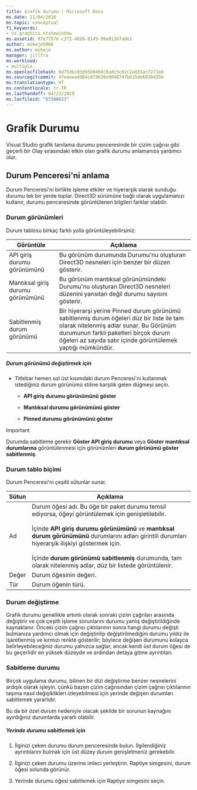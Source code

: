 ```yaml
---
title: Grafik durumu | Microsoft Docs
ms.date: 11/04/2016
ms.topic: conceptual
f1_keywords:
- vs.graphics.statewindow
ms.assetid: 97e7757e-c372-4626-8149-99a81367a0e1
author: mikejo5000
ms.author: mikejo
manager: jillfra
ms.workload:
- multiple
ms.openlocfilehash: 8d75dbc03d95b0460c0adc5c62c2a831ac7271e8
ms.sourcegitcommit: 47eeeeadd84c879636e9d48747b615de69384356
ms.translationtype: HT
ms.contentlocale: tr-TR
ms.lasthandoff: 04/23/2019
ms.locfileid: "63388623"
---
```

# <a name="graphics-state"></a>Grafik Durumu
Visual Studio grafik tanılama durumu penceresinde bir çizim çağrısı gibi geçerli bir Olay sırasındaki etkin olan grafik durumu anlamanıza yardımcı olur.

## <a name="understanding-the-state-window"></a>Durum Penceresi'ni anlama
 Durum Penceresi'ni birlikte işleme etkiler ve hiyerarşik olarak sunduğu durumu tek bir yerde toplar. Direct3D sürümüne bağlı olarak uygulamanızı kullanır, durumu penceresinde görüntülenen bilgileri farklar olabilir.

### <a name="state-views"></a>Durum görünümleri
 Durum tablosu birkaç farklı yolla görüntüleyebilirsiniz:

|Görüntüle|Açıklama|
|----------|-----------------|
|API giriş durumu görünümünü|Bu görünüm durumunda Durumu'nu oluşturan Direct3D nesneleri için benzer bir düzen gösterir.|
|Mantıksal giriş durumu görünümünü|Bu görünüm mantıksal görünümündeki Durumu'nu oluşturan Direct3D nesneleri düzenini yansıtan değil durumu sayısını gösterir.|
|Sabitlenmiş durum görünümü|Bir hiyerarşi yerine Pinned durum görünümü sabitlenmiş durum öğeleri düz bir liste ile tam olarak nitelenmiş adlar sunar. Bu Görünüm durumunun farklı paketleri birçok durum öğeleri az sayıda satır içinde görüntülemek yaptığı mümkündür.|

##### <a name="to-change-the-state-view"></a>Durum görünümü değiştirmek için

- Titlebar hemen sol üst kısımdaki durum Penceresi'ni kullanmak istediğiniz durum görünümü stiline karşılık gelen düğmeyi seçin.

    - **API giriş durumu görünümünü göster**

    - **Mantıksal durumu görünümünü göster**

    - **Pinned durumu görünümünü göster**

> [!IMPORTANT]
> Durumda sabitleme gerekir **Göster API giriş durumu** veya **Göster mantıksal durumlarına** görüntülenmesi için görünümleri **durum görünümü göster sabitlenmiş**.

### <a name="state-table-format"></a>Durum tablo biçimi
 Durum Penceresi'ni çeşitli sütunlar sunar.

|Sütun|Açıklama|
|------------|-----------------|
|Ad|Durum öğesi adı. Bu öğe bir paket durumu temsil ediyorsa, öğeyi görüntülemek için genişletilebilir.<br /><br /> İçinde **API giriş durumu görünümünü** ve **mantıksal durum görünümünü** durumlarını adları girintili durumları hiyerarşik ilişkiyi göstermek için.<br /><br /> İçinde **durum görünümü sabitlenmiş** durumunda, tam olarak nitelenmiş adlar, düz bir listede görüntülenir.|
|Değer|Durum öğesinin değeri.|
|Tür|Durum öğenin türü.|

### <a name="changed-state"></a>Durum değiştirme
 Grafik durumu genellikle artımlı olarak sonraki çizim çağrıları arasında değiştirir ve çok çeşitli işleme sorunlarını durumu yanlış değiştirildiğinde kaynaklanır. Önceki çizim çağrısı çıktılarının sonra hangi durumu değişti bulmanıza yardımcı olmak için değiştirilip değiştirilmediğini durumu yıldız ile işaretlenmiş ve kırmızı renkte gösterilir; böylece değişen durumunu kolayca belirleyebileceğiniz durumu yalnızca sağlar, ancak kendi üst durum öğesi de bu geçerlidir en yüksek düzeyde ve ardından detaya gitme ayrıntıları.

### <a name="pinning-state"></a>Sabitleme durumu
 Birçok uygulama durumu, bilinen bir dizi değiştirme benzer nesnelerini ardışık olarak işleyin. çünkü bazen çizim çağrısından çizim çağrısı çıktılarının taşıma nasıl değişiklikleri izleyebilmesi için yerinde değişen durumları sabitlemek yararlıdır.

 Bu da bir özel durum nedeniyle olacak şekilde bir sorunun kaynağını ayırdığınız durumlarda yararlı olabilir.

##### <a name="to-pin-state-in-place"></a>Yerinde durumu sabitlemek için

1. İlginizi çeken durumu durum penceresinde bulun. İlgilendiğiniz ayrıntılarını bulmak için üst düzey durum genişletmeniz gerekebilir.

2. İlginizi çeken durumu üzerine imleci yerleştirin. Raptiye simgesini, durum öğesi solunda görünür.

3. Yerinde durumu öğesi sabitlemek için Raptiye simgesini seçin.